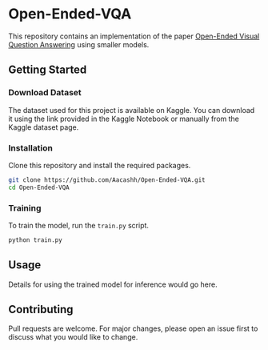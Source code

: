 # Open-Ended-VQA

This repository contains an implementation of the paper [Open-Ended Visual Question Answering](https://arxiv.org/pdf/2303.05977.pdf) using smaller models. 

## Getting Started

### Download Dataset

The dataset used for this project is available on Kaggle. You can download it using the link provided in the Kaggle Notebook or manually from the Kaggle dataset page.

### Installation

Clone this repository and install the required packages.

```bash
git clone https://github.com/Aacashh/Open-Ended-VQA.git
cd Open-Ended-VQA
```

### Training

To train the model, run the `train.py` script.

```bash
python train.py
```

## Usage

Details for using the trained model for inference would go here.

## Contributing

Pull requests are welcome. For major changes, please open an issue first to discuss what you would like to change.
